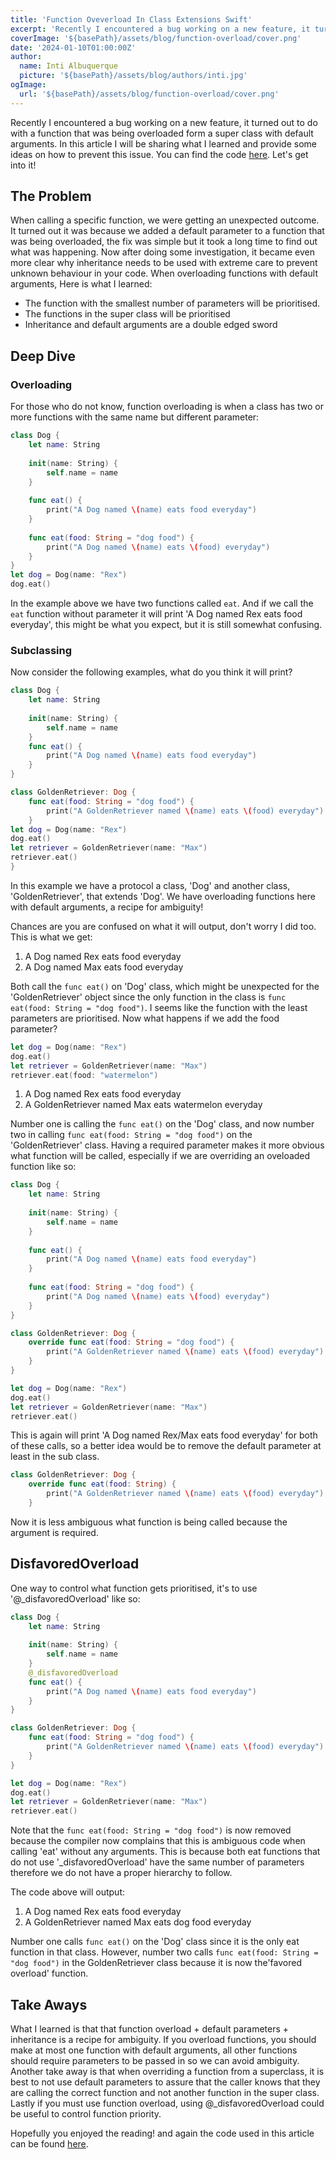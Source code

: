 ```yaml
---
title: 'Function Oveverload In Class Extensions Swift'
excerpt: 'Recently I encountered a bug working on a new feature, it turned out to do with a function that was being overloaded form a super class with preset arguments. In this article I will be sharing what I learned and provide some ideas on how to prevent this issue.'
coverImage: '${basePath}/assets/blog/function-overload/cover.png'
date: '2024-01-10T01:00:00Z'
author:
  name: Inti Albuquerque
  picture: '${basePath}/assets/blog/authors/inti.jpg'
ogImage:
  url: '${basePath}/assets/blog/function-overload/cover.png'
---
```


Recently I encountered a bug working on a new feature, it turned out to do with a function that was being overloaded form a super class with default arguments. In this article I will be sharing what I learned and provide some ideas on how to prevent this issue. You can find the code [here](https://github.com/intiMRA/Function-Overload-Swift/blob/main/Contents.swift). Let's get into it!

## The Problem

When calling a specific function, we were getting an unexpected outcome. It turned out it was because we added a default parameter to a function that was being overloaded, the fix was simple but it took a long time to find out what was happening. Now after doing some investigation, it became even more clear why inheritance needs to be used with extreme care to prevent unknown behaviour in your code. When overloading functions with default arguments, Here is what I learned:

* The function with the smallest number of parameters will be prioritised.
* The functions in the super class will be prioritised
* Inheritance and default arguments are a double edged sword

## Deep Dive

### Overloading

For those who do not know, function overloading is when a class has two or more functions with the same name but different parameter:

```swift
class Dog {
    let name: String
    
    init(name: String) {
        self.name = name
    }
    
    func eat() {
        print("A Dog named \(name) eats food everyday")
    }
    
    func eat(food: String = "dog food") {
        print("A Dog named \(name) eats \(food) everyday")
    }
}
let dog = Dog(name: "Rex")
dog.eat()
```

In the example above we have two functions called ```eat```. And if we call the ```eat``` function without parameter it will print 'A Dog named Rex eats food everyday', this might be what you expect, but it is still somewhat confusing.

### Subclassing

Now consider the following examples, what do you think it will print?

```swift
class Dog {
    let name: String
    
    init(name: String) {
        self.name = name
    }
    func eat() {
        print("A Dog named \(name) eats food everyday")
    }
}

class GoldenRetriever: Dog {
    func eat(food: String = "dog food") {
        print("A GoldenRetriever named \(name) eats \(food) everyday")
    }
let dog = Dog(name: "Rex")
dog.eat()
let retriever = GoldenRetriever(name: "Max")
retriever.eat()
}
```

In this example we have a protocol a class, 'Dog' and another class, 'GoldenRetriever', that extends 'Dog'. We have overloading functions here with default arguments, a recipe for ambiguity!

Chances are you are confused on what it will output, don't worry I did too. This is what we get:

1. A Dog named Rex eats food everyday
2. A Dog named Max eats food everyday

Both call the ```func eat()``` on 'Dog' class, which might be unexpected for the 'GoldenRetriever' object since the only function in the class is ```func eat(food: String = "dog food")```. I seems like the function with the least parameters are prioritised. Now what happens if we add the food parameter?

```swift
let dog = Dog(name: "Rex")
dog.eat()
let retriever = GoldenRetriever(name: "Max")
retriever.eat(food: "watermelon")
```

1. A Dog named Rex eats food everyday
2. A GoldenRetriever named Max eats watermelon everyday

Number one is calling the ```func eat()``` on the 'Dog' class, and now number two in calling ```func eat(food: String = "dog food")``` on the 'GoldenRetriever' class. Having a required parameter makes it more obvious what function will be called, especially if we are overriding an oveloaded function like so:

```swift
class Dog {
    let name: String
    
    init(name: String) {
        self.name = name
    }
    
    func eat() {
        print("A Dog named \(name) eats food everyday")
    }
    
    func eat(food: String = "dog food") {
        print("A Dog named \(name) eats \(food) everyday")
    }
}

class GoldenRetriever: Dog {
    override func eat(food: String = "dog food") {
        print("A GoldenRetriever named \(name) eats \(food) everyday")
    }
}

let dog = Dog(name: "Rex")
dog.eat()
let retriever = GoldenRetriever(name: "Max")
retriever.eat()
```

This is again will print 'A Dog named Rex/Max eats food everyday' for both of these calls, so a better idea would be to remove the default parameter at least in the sub class.

```swift
class GoldenRetriever: Dog {
    override func eat(food: String) {
        print("A GoldenRetriever named \(name) eats \(food) everyday")
    }
```

Now it is less ambiguous what function is being called because the argument is required.

## DisfavoredOverload

One way to control what function gets prioritised, it's to use '@_disfavoredOverload' like so:

```swift
class Dog {
    let name: String
    
    init(name: String) {
        self.name = name
    }
    @_disfavoredOverload
    func eat() {
        print("A Dog named \(name) eats food everyday")
    }
}

class GoldenRetriever: Dog {
    func eat(food: String = "dog food") {
        print("A GoldenRetriever named \(name) eats \(food) everyday")
    }
}

let dog = Dog(name: "Rex")
dog.eat()
let retriever = GoldenRetriever(name: "Max")
retriever.eat()
```

Note that the ```func eat(food: String = "dog food")``` is now removed because the compiler now complains that this is ambiguous code when calling 'eat' without any arguments. This is because both eat functions that do not use '_disfavoredOverload' have the same number of parameters therefore we do not have a proper hierarchy to follow.

The code above will output:

1. A Dog named Rex eats food everyday
2. A GoldenRetriever named Max eats dog food everyday

Number one calls ```func eat()``` on the 'Dog' class since it is the only eat function in that class. However, number two calls ```func eat(food: String = "dog food")``` in the GoldenRetriever class because it is now the'favored overload' function.

## Take Aways

What I learned is that that function overload + default parameters + inheritance is a recipe for ambiguity. If you overload functions, you should make at most one function with default arguments, all other functions should require parameters to be passed in so we can avoid ambiguity. Another take away is that when overriding a function from a superclass, it is best to not use default parameters to assure that the caller knows that they are calling the correct function and not another function in the super class. Lastly if you must use function overload, using @_disfavoredOverload could be useful to control function priority.

Hopefully you enjoyed the reading! and again the code used in this article can be found [here](https://github.com/intiMRA/Function-Overload-Swift/blob/main/Contents.swift).
